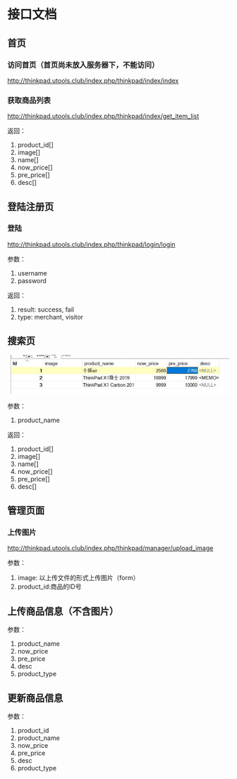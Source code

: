 # 接口文档

## 首页

### 访问首页（首页尚未放入服务器下，不能访问）

 http://thinkpad.utools.club/index.php/thinkpad/index/index

### 获取商品列表

 http://thinkpad.utools.club/index.php/thinkpad/index/get_item_list

返回：

1. product_id[]
2. image[]
3. name[]
4. now_price[]
5. pre_price[]
6. desc[]



## 登陆注册页

### 登陆

 http://thinkpad.utools.club/index.php/thinkpad/login/login

参数：

1. username
2. password

返回：

1. result: success, fail
2. type: merchant, visitor

## 搜索页

![image-20191126130538561](.\已有样例.jpg)

参数：

1. product_name

返回：

1. product_id[]
2. image[]
3. name[]
4. now_price[]
5. pre_price[]
6. desc[]



## 管理页面

### 上传图片

http://thinkpad.utools.club/index.php/thinkpad/manager/upload_image

参数：

1. image: 以上传文件的形式上传图片（form）
2. product_id:商品的ID号



## 上传商品信息（不含图片）

参数：

1. product_name
2. now_price
3. pre_price
4. desc
5. product_type



## 更新商品信息

参数：

1. product_id
2. product_name
3. now_price
4. pre_price
5. desc
6. product_type